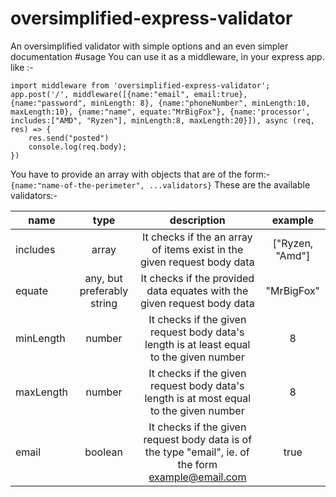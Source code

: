 # oversimplified-express-validator
An oversimplified validator with simple options and an even simpler documentation
#usage
You can use it as a middleware, in your express app.
like :-

```
import middleware from 'oversimplified-express-validator';
app.post('/', middleware([{name:"email", email:true}, {name:"password", minLength: 8}, {name:"phoneNumber", minLength:10, maxLength:10}, {name:"name", equate:"MrBigFox"}, {name:'processor', includes:["AMD", "Ryzen"], minLength:8, maxLength:20}]), async (req, res) => {
    res.send("posted")
    console.log(req.body);
})
```

You have to provide an array with objects that are of the form:- 
``` {name:"name-of-the-perimeter", ...validators} ```
These are the available validators:-
 
| name      |  type                      |    description                                                                                     | example
| ----------|:--------------------------:|:--------------------------:|:--------------------------:|
| includes  |  array                     | It checks if the an array of items exist in the given request body data                            | ["Ryzen, "Amd"] |
| equate    |  any, but preferably string| It checks if the provided data equates with the given request body data                            | "MrBigFox" |
| minLength |  number                    | It checks if the given request body data's length is at least equal to the given number            | 8 |
| maxLength |  number                    | It checks if the given request body data's length is at most equal to the given number             | 8 |
| email     |  boolean                   | It checks if the given request body data is of the type "email", ie. of the form example@email.com | true |
